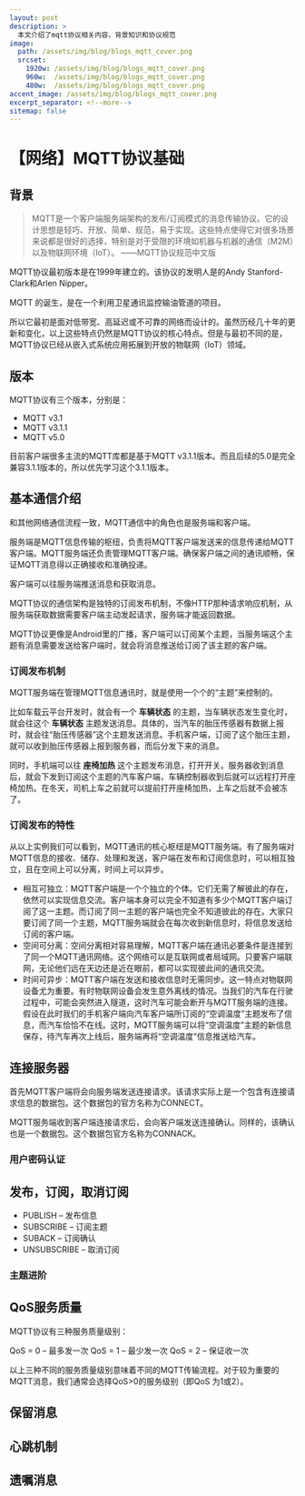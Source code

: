 ```yaml
---
layout: post
description: > 
  本文介绍了mqtt协议相关内容，背景知识和协议规范
image: 
  path: /assets/img/blog/blogs_mqtt_cover.png
  srcset: 
    1920w: /assets/img/blog/blogs_mqtt_cover.png
    960w:  /assets/img/blog/blogs_mqtt_cover.png
    480w:  /assets/img/blog/blogs_mqtt_cover.png
accent_image: /assets/img/blog/blogs_mqtt_cover.png
excerpt_separator: <!--more-->
sitemap: false
---
```

# 【网络】MQTT协议基础
## 背景

>MQTT是一个客户端服务端架构的发布/订阅模式的消息传输协议。它的设计思想是轻巧、开放、简单、规范，易于实现。这些特点使得它对很多场景来说都是很好的选择，特别是对于受限的环境如机器与机器的通信（M2M）以及物联网环境（IoT）。
——MQTT协议规范中文版

MQTT协议最初版本是在1999年建立的。该协议的发明人是的Andy Stanford-Clark和Arlen Nipper。

MQTT 的诞生，是在一个利用卫星通讯监控输油管道的项目。

所以它最初是面对低带宽、高延迟或不可靠的网络而设计的。虽然历经几十年的更新和变化，以上这些特点仍然是MQTT协议的核心特点。但是与最初不同的是，MQTT协议已经从嵌入式系统应用拓展到开放的物联网（IoT）领域。

## 版本
MQTT协议有三个版本，分别是：
* MQTT v3.1
* MQTT v3.1.1
* MQTT v5.0

目前客户端很多主流的MQTT库都是基于MQTT v3.1.1版本。而且后续的5.0是完全兼容3.1.1版本的，所以优先学习这个3.1.1版本。

## 基本通信介绍
和其他网络通信流程一致，MQTT通信中的角色也是服务端和客户端。

服务端是MQTT信息传输的枢纽，负责将MQTT客户端发送来的信息传递给MQTT客户端。MQTT服务端还负责管理MQTT客户端。确保客户端之间的通讯顺畅，保证MQTT消息得以正确接收和准确投递。

客户端可以往服务端推送消息和获取消息。

MQTT协议的通信架构是独特的订阅发布机制，不像HTTP那种请求响应机制，从服务端获取数据需要客户端主动发起请求，服务端才能返回数据。

MQTT协议更像是Android里的广播，客户端可以订阅某个主题，当服务端这个主题有消息需要发送给客户端时，就会将消息推送给订阅了该主题的客户端。

### 订阅发布机制
MQTT服务端在管理MQTT信息通讯时，就是使用一个个的“主题”来控制的。

比如车载云平台开发时，就会有一个 **车辆状态** 的主题，当车辆状态发生变化时，就会往这个 **车辆状态** 主题发送消息。具体的，当汽车的胎压传感器有数据上报时，就会往“胎压传感器”这个主题发送消息。手机客户端，订阅了这个胎压主题，就可以收到胎压传感器上报到服务器，而后分发下来的消息。

同时，手机端可以往 **座椅加热** 这个主题发布消息，打开开关。服务器收到消息后，就会下发到订阅这个主题的汽车客户端，车辆控制器收到后就可以远程打开座椅加热。在冬天，司机上车之前就可以提前打开座椅加热，上车之后就不会被冻了。

### 订阅发布的特性
从以上实例我们可以看到，MQTT通讯的核心枢纽是MQTT服务端。有了服务端对MQTT信息的接收、储存、处理和发送，客户端在发布和订阅信息时，可以相互独立，且在空间上可以分离，时间上可以异步。

* 相互可独立：MQTT客户端是一个个独立的个体。它们无需了解彼此的存在，依然可以实现信息交流。客户端本身可以完全不知道有多少个MQTT客户端订阅了这一主题。而订阅了同一主题的客户端也完全不知道彼此的存在。大家只要订阅了同一个主题，MQTT服务端就会在每次收到新信息时，将信息发送给订阅的客户端。
* 空间可分离：空间分离相对容易理解，MQTT客户端在通讯必要条件是连接到了同一个MQTT通讯网络。这个网络可以是互联网或者局域网。只要客户端联网，无论他们远在天边还是近在眼前，都可以实现彼此间的通讯交流。
* 时间可异步：MQTT客户端在发送和接收信息时无需同步。这一特点对物联网设备尤为重要。有时物联网设备会发生意外离线的情况。当我们的汽车在行驶过程中，可能会突然进入隧道，这时汽车可能会断开与MQTT服务端的连接。假设在此时我们的手机客户端向汽车客户端所订阅的“空调温度”主题发布了信息，而汽车恰恰不在线。这时，MQTT服务端可以将“空调温度”主题的新信息保存，待汽车再次上线后，服务端再将“空调温度”信息推送给汽车。


## 连接服务器

首先MQTT客户端将会向服务端发送连接请求。该请求实际上是一个包含有连接请求信息的数据包。这个数据包的官方名称为CONNECT。

MQTT服务端收到客户端连接请求后，会向客户端发送连接确认。同样的，该确认也是一个数据包。这个数据包官方名称为CONNACK。

### 用户密码认证


## 发布，订阅，取消订阅

* PUBLISH – 发布信息
* SUBSCRIBE – 订阅主题
* SUBACK – 订阅确认
* UNSUBSCRIBE – 取消订阅

### 主题进阶

## QoS服务质量

MQTT协议有三种服务质量级别：

QoS = 0 – 最多发一次
QoS = 1 – 最少发一次
QoS = 2 – 保证收一次

以上三种不同的服务质量级别意味着不同的MQTT传输流程。对于较为重要的MQTT消息，我们通常会选择QoS>0的服务级别（即QoS 为1或2）。

## 保留消息


## 心跳机制

## 遗嘱消息

## 
